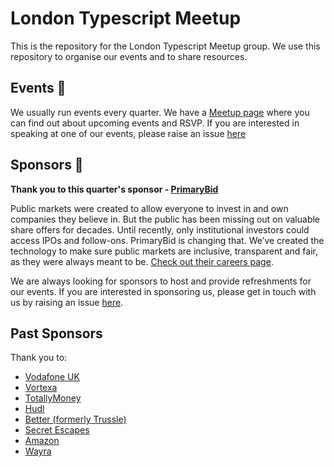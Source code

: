 # London Typescript Meetup

This is the repository for the London Typescript Meetup group. We use this repository to organise our events and to share resources.

## Events 📅

We usually run events every quarter. We have a [Meetup page](https://www.meetup.com/London-Typescript-Meetup/) where you can find out about upcoming events and RSVP.
If you are interested in speaking at one of our events, please raise an issue [here](
    https://github.com/LondonTypescriptMeetup/speakers/)

## Sponsors 🎉
**Thank you to this quarter's sponsor - [PrimaryBid](https://primarybid.com/)**

Public markets were created to allow everyone to invest in and own companies they believe in. But the public has been missing out on valuable share offers for decades. Until recently, only institutional investors could access IPOs and follow-ons. PrimaryBid is changing that. We’ve created the technology to make sure public markets are inclusive, transparent and fair, as they were always meant to be.
[Check out their careers page](https://primarybid.com/careers/).


We are always looking for sponsors to host and provide refreshments for our events. If you are interested in sponsoring us, please get in touch with us by raising an issue [here](https://github.com/LondonTypescriptMeetup/sponsors/issues/new).

## Past Sponsors 
Thank you to:
- [Vodafone UK](https://careers.vodafone.com/life-at-vodafone/vodafone-engineering/)
- [Vortexa](https://www.vortexa.com/careers/)
- [TotallyMoney](https://www.totallymoney.com/careers/)
- [Hudl](https://www.hudl.com/jobs)
- [Better (formerly Trussle)](https://careers.better.co.uk/)
- [Secret Escapes](https://careers.secretescapes.com/jobs/)
- [Amazon](https://www.amazon.jobs/en/)
- [Wayra](https://www.wayra.de/startup-jobs)
